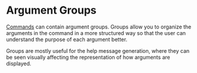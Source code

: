 # Argument Groups

[Commands](Commands.md) can contain argument groups. Groups allow you to organize the arguments in the command in a more
structured way so that the user can understand the purpose of each argument better.

Groups are mostly useful for the help message generation, where they can be seen visually affecting the representation of
how arguments are displayed.